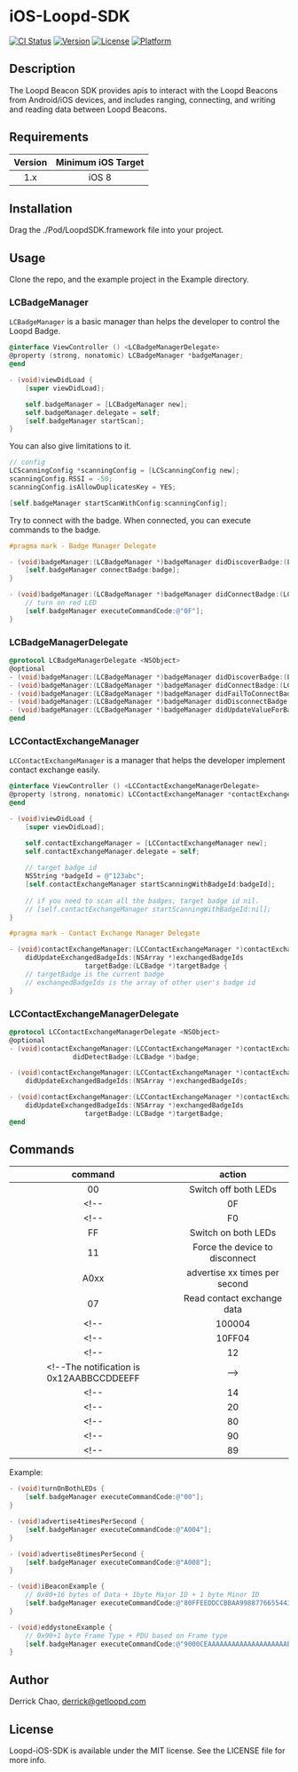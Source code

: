 # iOS-Loopd-SDK

[![CI Status](http://img.shields.io/travis/Derrick/LoopdSDK.svg?style=flat)](https://travis-ci.org/Derrick/LoopdSDK)
[![Version](https://img.shields.io/cocoapods/v/LoopdSDK.svg?style=flat)](http://cocoapods.org/pods/LoopdSDK)
[![License](https://img.shields.io/cocoapods/l/LoopdSDK.svg?style=flat)](http://cocoapods.org/pods/LoopdSDK)
[![Platform](https://img.shields.io/cocoapods/p/LoopdSDK.svg?style=flat)](http://cocoapods.org/pods/LoopdSDK)

## Description
The Loopd Beacon SDK provides apis to interact with the Loopd Beacons from Android/iOS devices, and includes ranging, connecting, and writing and reading data between Loopd Beacons.

## Requirements
| Version | Minimum iOS Target  |
|:--------------------:|:---------------------------:|
| 1.x | iOS 8 |

## Installation

<!--LoopdSDK is available through [CocoaPods](http://cocoapods.org). To install-->
<!--it, simply add the following line to your Podfile:-->

<!--```ruby-->
<!--pod "LoopdSDK"-->
<!--```-->

Drag the ./Pod/LoopdSDK.framework file into your project.


## Usage
Clone the repo, and the example project in the Example directory.
### LCBadgeManager
`LCBadgeManager` is a basic manager than helps the developer to control the Loopd Badge.
```objective-c
@interface ViewController () <LCBadgeManagerDelegate>
@property (strong, nonatomic) LCBadgeManager *badgeManager;
@end

- (void)viewDidLoad {
    [super viewDidLoad];

    self.badgeManager = [LCBadgeManager new];
    self.badgeManager.delegate = self;
    [self.badgeManager startScan];
}
```
You can also give limitations to it.
```objective-c
// config
LCScanningConfig *scanningConfig = [LCScanningConfig new];
scanningConfig.RSSI = -50;
scanningConfig.isAllowDuplicatesKey = YES;

[self.badgeManager startScanWithConfig:scanningConfig];
```

Try to connect with the badge.
When connected, you can execute commands to the badge.
```objective-c
#pragma mark - Badge Manager Delegate

- (void)badgeManager:(LCBadgeManager *)badgeManager didDiscoverBadge:(LCBadge *)badge {
    [self.badgeManager connectBadge:badge];
}

- (void)badgeManager:(LCBadgeManager *)badgeManager didConnectBadge:(LCBadge *)badge {
    // turn on red LED
    [self.badgeManager executeCommandCode:@"0F"];
}
```


### LCBadgeManagerDelegate
```objective-c
@protocol LCBadgeManagerDelegate <NSObject>
@optional
- (void)badgeManager:(LCBadgeManager *)badgeManager didDiscoverBadge:(LCBadge *)badge;
- (void)badgeManager:(LCBadgeManager *)badgeManager didConnectBadge:(LCBadge *)badge;
- (void)badgeManager:(LCBadgeManager *)badgeManager didFailToConnectBadge:(LCBadge *)badge error:(NSError *)error;
- (void)badgeManager:(LCBadgeManager *)badgeManager didDisconnectBadge:(LCBadge *)badge error:(NSError *)error;
- (void)badgeManager:(LCBadgeManager *)badgeManager didUpdateValueForBadge:(LCBadge *)badge;
@end
```

### LCContactExchangeManager
`LCContactExchangeManager` is a manager that helps the developer implement contact exchange easily.
```objective-c
@interface ViewController () <LCContactExchangeManagerDelegate>
@property (strong, nonatomic) LCContactExchangeManager *contactExchangeManager;
@end

- (void)viewDidLoad {
    [super viewDidLoad];

    self.contactExchangeManager = [LCContactExchangeManager new];
    self.contactExchangeManager.delegate = self;
    
    // target badge id
    NSString *badgeId = @"123abc";
    [self.contactExchangeManager startScanningWithBadgeId:badgeId];
    
    // if you need to scan all the badges, target badge id nil.
    // [self.contactExchangeManager startScanningWithBadgeId:nil];
}

#pragma mark - Contact Exchange Manager Delegate

- (void)contactExchangeManager:(LCContactExchangeManager *)contactExchangeManager
    didUpdateExchangedBadgeIds:(NSArray *)exchangedBadgeIds
                   targetBadge:(LCBadge *)targetBadge {
    // targetBadge is the current badge
    // exchangedBadgeIds is the array of other user's badge id
}

```
### LCContactExchangeManagerDelegate
```objective-c
@protocol LCContactExchangeManagerDelegate <NSObject>
@optional
- (void)contactExchangeManager:(LCContactExchangeManager *)contactExchangeManager
                didDetectBadge:(LCBadge *)badge;

- (void)contactExchangeManager:(LCContactExchangeManager *)contactExchangeManager
    didUpdateExchangedBadgeIds:(NSArray *)exchangedBadgeIds;

- (void)contactExchangeManager:(LCContactExchangeManager *)contactExchangeManager
    didUpdateExchangedBadgeIds:(NSArray *)exchangedBadgeIds
                   targetBadge:(LCBadge *)targetBadge;
@end
```

## Commands
| command | action  |
|:-------:|:-------:|
| 00 | Switch off both LEDs |
<!--| 0F | Switch on red LED |-->
<!--| F0 | Switch on yellow LED |-->
| FF | Switch on both LEDs |
| 11 | Force the device to disconnect |
| A0xx | advertise xx times per second |
| 07 | Read contact exchange data |
<!--| 100004 | Change transmission power +4dBm |-->
<!--| 10FF04 | Change transmission power -4dBm |-->
<!--| 12 |  Get the mac address <br /> Write 0x12 to the characteristic to get 12 byte MAC address (AA:BB:CC:DD:EE:FF)-->
<!--The notification is 0x12AABBCCDDEEFF |-->
<!--| 14 |  Get the amount of free space left <br /> Write 0x14, and the notification it will return will be 0x144060. This translates to 0x6040 = 24640 bytes of memory is free. |-->
<!--| 20 |  Set the Local Name of the device <br /> Write 0x20 + 8 bytes (Hex conversion of the ASCII) |-->
<!--| 80 |  iBeacon mode <br /> 0x80+16 bytes of Data + 1byte Major ID + 1 byte Minor ID |-->
<!--| 90 |  Eddystone mode <br /> 0x90+1 byte Frame Type + PDU based on Frame type |-->
<!--| 89 |  Advertise iBeacon and Eddystone Alternatively |-->


Example:
```objective-c
- (void)turnOnBothLEDs {
    [self.badgeManager executeCommandCode:@"00"];
}

- (void)advertise4timesPerSecond {
    [self.badgeManager executeCommandCode:@"A004"];
}

- (void)advertise8timesPerSecond {
    [self.badgeManager executeCommandCode:@"A008"];
}

- (void)iBeaconExample {
    // 0x80+16 bytes of Data + 1byte Major ID + 1 byte Minor ID
    [self.badgeManager executeCommandCode:@"80FFEEDDCCBBAA99887766554433221100ABCD"];
}

- (void)eddystoneExample {
    // 0x90+1 byte Frame Type + PDU based on Frame type
    [self.badgeManager executeCommandCode:@"9000CEAAAAAAAAAAAAAAAAAAAABBBBBBBBBBBB"];
}
```

## Author

Derrick Chao, derrick@getloopd.com

## License

Loopd-iOS-SDK is available under the MIT license. See the LICENSE file for more info.
